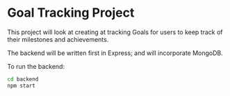 # Goal Tracking Project

This project will look at creating at tracking Goals for users to keep track of their milestones and achievements.

The backend will be written first in Express; and will incorporate MongoDB. 

To run the backend:

```bash
cd backend
npm start
```